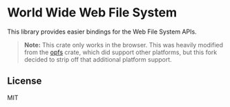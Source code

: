 # World Wide Web File System

This library provides easier bindings for the Web File System APIs.

> **Note:** This crate only works in the browser. This was heavily modified from the [opfs](https://github.com/anchpop/opfs) crate, which did support other platforms, but this fork decided to strip off that additional platform support.

## License

MIT